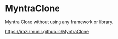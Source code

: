 # MyntraClone
 Myntra Clone without using any framework or library.

https://iraziamunir.github.io/MyntraClone
